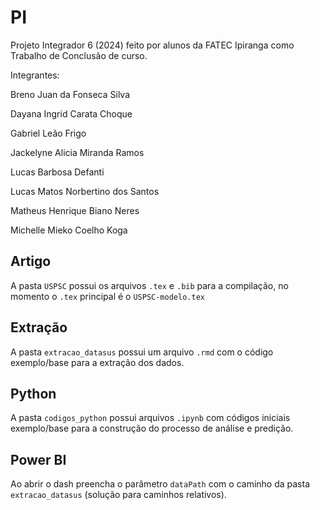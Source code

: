 # PI
 Projeto Integrador 6 (2024) feito por alunos da FATEC Ipiranga como Trabalho de Conclusão de curso.

 Integrantes: 

 Breno Juan da Fonseca Silva
 
 Dayana Ingrid Carata Choque
 
 Gabriel Leão Frigo
 
 Jackelyne Alicia Miranda Ramos
 
 Lucas Barbosa Defanti
 
 Lucas Matos Norbertino dos Santos
 
 Matheus Henrique Biano Neres
 
 Michelle Mieko Coelho Koga

## Artigo

A pasta `USPSC` possui os arquivos `.tex` e `.bib` para a compilação, no momento o `.tex` principal é o `USPSC-modelo.tex`

## Extração

A pasta `extracao_datasus` possui um arquivo `.rmd` com o código exemplo/base para a extração dos dados.

## Python

A pasta `codigos_python` possui arquivos `.ipynb` com códigos iniciais exemplo/base para a construção do processo de análise e predição.

## Power BI

Ao abrir o dash preencha o parâmetro `dataPath` com o caminho da pasta `extracao_datasus` (solução para caminhos relativos).
